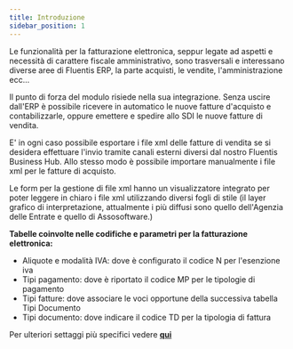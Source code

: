 ```yaml
---
title: Introduzione
sidebar_position: 1
---
```


Le funzionalità per la fatturazione elettronica, seppur legate ad aspetti e necessità di carattere fiscale amministrativo, sono trasversali e interessano diverse aree di Fluentis ERP, la parte acquisti, le vendite, l'amministrazione ecc...

Il punto di forza del modulo risiede nella sua integrazione. Senza uscire dall'ERP è possibile ricevere in automatico le nuove fatture d'acquisto e contabilizzarle, oppure emettere e spedire allo SDI le nuove fatture di vendita.

E' in ogni caso possibile esportare i file xml delle fatture di vendita se si desidera effettuare l'invio tramite canali esterni diversi dal nostro Fluentis Business Hub.
Allo stesso modo è possibile importare manualmente i file xml per le fatture di acquisto.

Le form per la gestione di file xml hanno un visualizzatore integrato per poter leggere in chiaro i file xml utilizzando diversi fogli di stile (il layer grafico di interpretazione, attualmente i più diffusi sono quello dell'Agenzia delle Entrate e quello di Assosoftware.)

**Tabelle coinvolte nelle codifiche e parametri per la fatturazione elettronica:**

- Aliquote e modalità IVA: dove è configurato il codice N per l'esenzione iva
- Tipi pagamento: dove è riportato il codice MP per le tipologie di pagamento
- Tipi fatture: dove associare le voci opportune della successiva tabella Tipi Documento
- Tipi documento: dove indicare il codice TD per la tipologia di fattura

Per ulteriori settaggi più specifici vedere [**qui**](/docs/finance-area/e-invoice/configuration_einvoice) 
